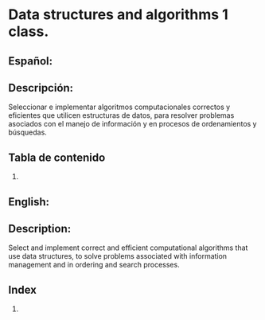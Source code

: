 # **Data structures and algorithms 1 class.**
## Español: 
## Descripción:
Seleccionar e implementar algoritmos computacionales correctos y eficientes que utilicen estructuras de datos, para resolver problemas asociados con el manejo de información y en procesos de ordenamientos y búsquedas.
## Tabla de contenido
1.

## English:
## Description:
Select and implement correct and efficient computational algorithms that use data structures, to solve problems associated with information management and in ordering and search processes.
## Index
1.